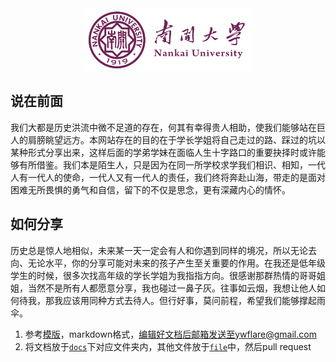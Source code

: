 <div align=center><img src="src/others/NKU.png" height = "100"/>

<div align=left>

## 说在前面

我们大都是历史洪流中微不足道的存在，何其有幸得贵人相助，使我们能够站在巨人的肩膀眺望远方。本网站存在的目的在于学长学姐将自己走过的路、踩过的坑以某种形式分享出来，这样后面的学弟学妹在面临人生十字路口的重要抉择时或许能够有所借鉴。我们本是陌生人，只是因为在同一所学校求学我们相识、相知，一代人有一代人的使命，一代人又有一代人的责任，我们终将奔赴山海，带走的是面对困难无所畏惧的勇气和自信，留下的不仅是思念，更有深藏内心的情怀。

## 如何分享

历史总是惊人地相似，未来某一天一定会有人和你遇到同样的境况，所以无论去向、无论水平，你的分享可能对未来的孩子产生至关重要的作用。在我还是低年级学生的时候，很多次找高年级的学长学姐为我指指方向。很感谢那群热情的哥哥姐姐，当然不是所有人都愿意分享，我也碰过一鼻子灰。往事如云烟，我想让他人如何待我，那我应该用同种方式去待人。但行好事，莫问前程，希望我们能够撑起雨伞。

1. 参考[模版](https://github.com/FlareNKU/GloryPath/tree/main/src/others/19-name-destination.md)，markdown格式，编辑好文档后邮箱发送至ywflare@gmail.com
2. 将文档放于[`docs`](https://github.com/FlareNKU/GloryPath/tree/main/docs)下对应文件夹内，其他文件放于[`file`](https://github.com/FlareNKU/GloryPath/tree/main/docs/files)中，然后pull request